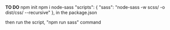 **TO DO**
npm init
npm i node-sass
"scripts": {
    "sass": "node-sass -w scss/ -o dist/css/ --recursive"
  }, in the package.json

then run the script, "npm run sass" command